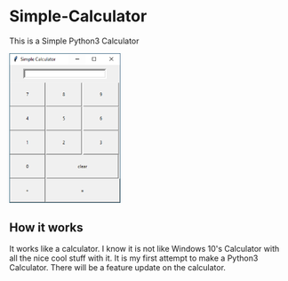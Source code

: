 # Simple-Calculator
This is a Simple Python3 Calculator

<img src="https://github.com/hacker41d4n/Simple-Calculator/blob/master/Important/simplecalculator1.PNG" alt="calcultor" width="200"/>


## How it works
It works like a calculator. I know it is not like Windows 10's Calculator with all the nice cool stuff with it. It is my first attempt to make a Python3 Calculator. There will be a feature update on the calculator.

